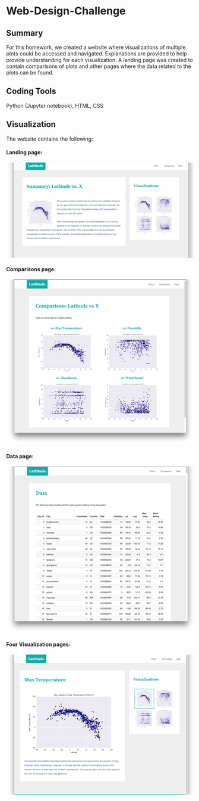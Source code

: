 # Web-Design-Challenge
## Summary ##
For this homework, we created a website where visualizations of multiple plots could be accessed and navigated. Explanations are provided to help provide understanding for each visualization. A landing page was created to contain comparisons of plots and other pages where the data related to the plots can be found.
## Coding Tools ##
Python (Jupyter notebook), HTML, CSS
## Visualization ##
The website contains the following:
#### Landing page:

![Landing page large screen](WebVisualizations/Images/landing-lg.png)


#### Comparisons page:

![comparison page large screen](WebVisualizations/Images/comparison-lg.png)



#### Data page:

![data page large screen](WebVisualizations/Images/data-lg.png)


#### Four Visualization pages:


![visualize page large screen](WebVisualizations/Images/visualize-lg.png)


